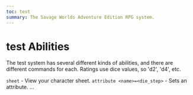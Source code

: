 ```yaml
---
toc: test
summary: The Savage Worlds Adventure Edition RPG system.
---
```

# test Abilities

The test system has several different kinds of abilities, and there are different commands for each.
Ratings use dice values, so 'd2', 'd4', etc.

`sheet` - View your character sheet.
`attribute <name>=<die_step>` - Sets an attribute.
...